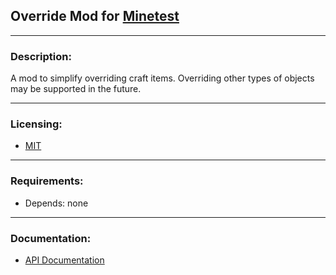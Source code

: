 ## Override Mod for [Minetest][]


---
### **Description:**

A mod to simplify overriding craft items. Overriding other types of objects may be supported in the future.


---
### **Licensing:**

- [MIT](LICENSE.txt)


---
### **Requirements:**

- Depends: none


---
### **Documentation:**

- [API Documentation](https://antummt.github.io/mod-override/)


[Minetest]: http://www.minetest.net/
